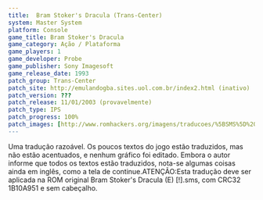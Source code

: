 ```yaml
---
title:  Bram Stoker's Dracula (Trans-Center)
system: Master System
platform: Console
game_title: Bram Stoker's Dracula
game_category: Ação / Plataforma
game_players: 1
game_developer: Probe
game_publisher: Sony Imagesoft
game_release_date: 1993
patch_group: Trans-Center
patch_site: http://emulandogba.sites.uol.com.br/index2.html (inativo)
patch_version: ???
patch_release: 11/01/2003 (provavelmente)
patch_type: IPS
patch_progress: 100%
patch_images: [http://www.romhackers.org/imagens/traducoes/%5BSMS%5D%20Bram%20Stoker's%20Dracula%20-%20Trans-Center%20-%201.png,http://www.romhackers.org/imagens/traducoes/%5BSMS%5D%20Bram%20Stoker's%20Dracula%20-%20Trans-Center%20-%202.png,http://www.romhackers.org/imagens/traducoes/%5BSMS%5D%20Bram%20Stoker's%20Dracula%20-%20Trans-Center%20-%203.png]
---
```

Uma tradução razoável. Os poucos textos do jogo estão traduzidos, mas não estão acentuados, e nenhum gráfico foi editado. Embora o autor informe que todos os textos estão traduzidos, nota-se algumas coisas ainda em inglês, como a tela de continue.ATENÇÃO:Esta tradução deve ser aplicada na ROM original Bram Stoker's Dracula (E) [!].sms, com CRC32 1B10A951 e sem cabeçalho.